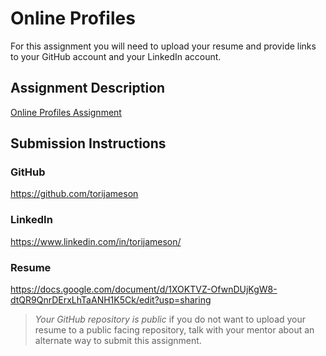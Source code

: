 # Online Profiles
For this assignment you will need to upload your resume and provide links to your GitHub account and your LinkedIn account.

## Assignment Description
[Online Profiles Assignment](https://education.launchcode.org/liftoff/modules/assignments/online-profiles)

## Submission Instructions
 
### GitHub
https://github.com/torijameson
 
### LinkedIn
https://www.linkedin.com/in/torijameson/

### Resume
https://docs.google.com/document/d/1XOKTVZ-OfwnDUjKgW8-dtQR9QnrDErxLhTaANH1K5Ck/edit?usp=sharing

> *Your GitHub repository is public* if you do not want to upload your resume to a public facing repository, talk with your mentor about an alternate way to submit this assignment.
